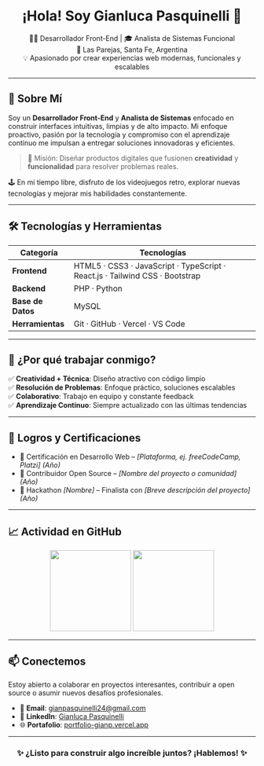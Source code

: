 <h1 align="center">¡Hola! Soy Gianluca Pasquinelli 👋</h1>

<p align="center">
🧑‍💻 Desarrollador Front-End | 🎓 Analista de Sistemas Funcional <br>
📍 Las Parejas, Santa Fe, Argentina <br>
💡 Apasionado por crear experiencias web modernas, funcionales y escalables
</p>

---

## 🚀 Sobre Mí

Soy un **Desarrollador Front-End** y **Analista de Sistemas** enfocado en construir interfaces intuitivas, limpias y de alto impacto. Mi enfoque proactivo, pasión por la tecnología y compromiso con el aprendizaje continuo me impulsan a entregar soluciones innovadoras y eficientes.

> 🎯 Misión: Diseñar productos digitales que fusionen **creatividad** y **funcionalidad** para resolver problemas reales.

🕹️ En mi tiempo libre, disfruto de los videojuegos retro, explorar nuevas tecnologías y mejorar mis habilidades constantemente.

---

## 🛠️ Tecnologías y Herramientas

| Categoría | Tecnologías |
|----------|-------------|
| **Frontend** | HTML5 · CSS3 · JavaScript · TypeScript · React.js · Tailwind CSS · Bootstrap |
| **Backend** | PHP · Python |
| **Base de Datos** | MySQL | MongoDB
| **Herramientas** | Git · GitHub · Vercel · VS Code |

---

## 🌟 ¿Por qué trabajar conmigo?

✅ **Creatividad + Técnica**: Diseño atractivo con código limpio  
✅ **Resolución de Problemas**: Enfoque práctico, soluciones escalables  
✅ **Colaborativo**: Trabajo en equipo y constante feedback  
✅ **Aprendizaje Continuo**: Siempre actualizado con las últimas tendencias

---

## 🏅 Logros y Certificaciones

- 📜 Certificación en Desarrollo Web – *[Plataforma, ej. freeCodeCamp, Platzi]* *(Año)*  
- 🤝 Contribuidor Open Source – *[Nombre del proyecto o comunidad]* *(Año)*  
- 🥈 Hackathon *[Nombre]* – Finalista con *[Breve descripción del proyecto]* *(Año)*

---

## 📈 Actividad en GitHub

<p align="center">
  <img src="https://github-readme-stats.vercel.app/api?username=Gianp2&show_icons=true&theme=radical&hide_title=true" height="165" />
  <img src="https://github-readme-stats.vercel.app/api/top-langs/?username=Gianp2&layout=compact&theme=radical" height="165" />
</p>

---

## 📫 Conectemos

Estoy abierto a colaborar en proyectos interesantes, contribuir a open source o asumir nuevos desafíos profesionales.

- 📧 **Email**: gianpasquinelli24@gmail.com  
- 💼 **LinkedIn**: [Gianluca Pasquinelli](https://www.linkedin.com/in/gianpasquinelli)  
- 🌐 **Portafolio**: [portfolio-gianp.vercel.app](https://portfolio-gianp.vercel.app)

---

<h3 align="center">✨ ¿Listo para construir algo increíble juntos? ¡Hablemos! ✨</h3>
